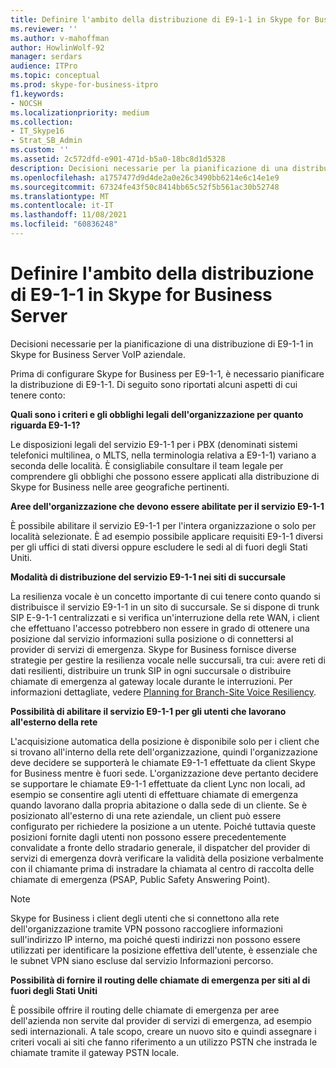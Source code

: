 ```yaml
---
title: Definire l'ambito della distribuzione di E9-1-1 in Skype for Business Server
ms.reviewer: ''
ms.author: v-mahoffman
author: HowlinWolf-92
manager: serdars
audience: ITPro
ms.topic: conceptual
ms.prod: skype-for-business-itpro
f1.keywords:
- NOCSH
ms.localizationpriority: medium
ms.collection:
- IT_Skype16
- Strat_SB_Admin
ms.custom: ''
ms.assetid: 2c572dfd-e901-471d-b5a0-18bc8d1d5328
description: Decisioni necessarie per la pianificazione di una distribuzione di E9-1-1 in Skype for Business Server VoIP aziendale.
ms.openlocfilehash: a1757477d9d4de2a0e26c3490bb6214e6c14e1e9
ms.sourcegitcommit: 67324fe43f50c8414bb65c52f5b561ac30b52748
ms.translationtype: MT
ms.contentlocale: it-IT
ms.lasthandoff: 11/08/2021
ms.locfileid: "60836248"
---
```

# <a name="define-the-scope-of-the-e9-1-1-deployment-in-skype-for-business-server"></a>Definire l'ambito della distribuzione di E9-1-1 in Skype for Business Server

Decisioni necessarie per la pianificazione di una distribuzione di E9-1-1 in Skype for Business Server VoIP aziendale.

Prima di configurare Skype for Business per E9-1-1, è necessario pianificare la distribuzione di E9-1-1. Di seguito sono riportati alcuni aspetti di cui tenere conto:

 **Quali sono i criteri e gli obblighi legali dell'organizzazione per quanto riguarda E9-1-1?**

 Le disposizioni legali del servizio E9-1-1 per i PBX (denominati sistemi telefonici multilinea, o MLTS, nella terminologia relativa a E9-1-1) variano a seconda delle località. È consigliabile consultare il team legale per comprendere gli obblighi che possono essere applicati alla distribuzione di Skype for Business nelle aree geografiche pertinenti.

 **Aree dell'organizzazione che devono essere abilitate per il servizio E9-1-1**

 È possibile abilitare il servizio E9-1-1 per l'intera organizzazione o solo per località selezionate. È ad esempio possibile applicare requisiti E9-1-1 diversi per gli uffici di stati diversi oppure escludere le sedi al di fuori degli Stati Uniti.

 **Modalità di distribuzione del servizio E9-1-1 nei siti di succursale**

 La resilienza vocale è un concetto importante di cui tenere conto quando si distribuisce il servizio E9-1-1 in un sito di succursale. Se si dispone di trunk SIP E-9-1-1 centralizzati e si verifica un'interruzione della rete WAN, i client che effettuano l'accesso potrebbero non essere in grado di ottenere una posizione dal servizio informazioni sulla posizione o di connettersi al provider di servizi di emergenza. Skype for Business fornisce diverse strategie per gestire la resilienza vocale nelle succursali, tra cui: avere reti di dati resilienti, distribuire un trunk SIP in ogni succursale o distribuire chiamate di emergenza al gateway locale durante le interruzioni. Per informazioni dettagliate, vedere [Planning for Branch-Site Voice Resiliency](/previous-versions/office/lync-server-2013/lync-server-2013-planning-for-branch-site-voice-resiliency).

 **Possibilità di abilitare il servizio E9-1-1 per gli utenti che lavorano all'esterno della rete**

 L'acquisizione automatica della posizione è disponibile solo per i client che si trovano all'interno della rete dell'organizzazione, quindi l'organizzazione deve decidere se supporterà le chiamate E9-1-1 effettuate da client Skype for Business mentre è fuori sede. L'organizzazione deve pertanto decidere se supportare le chiamate E9-1-1 effettuate da client Lync non locali, ad esempio se consentire agli utenti di effettuare chiamate di emergenza quando lavorano dalla propria abitazione o dalla sede di un cliente. Se è posizionato all'esterno di una rete aziendale, un client può essere configurato per richiedere la posizione a un utente. Poiché tuttavia queste posizioni fornite dagli utenti non possono essere precedentemente convalidate a fronte dello stradario generale, il dispatcher del provider di servizi di emergenza dovrà verificare la validità della posizione verbalmente con il chiamante prima di instradare la chiamata al centro di raccolta delle chiamate di emergenza (PSAP, Public Safety Answering Point).

> [!NOTE]
> Skype for Business i client degli utenti che si connettono alla rete dell'organizzazione tramite VPN possono raccogliere informazioni sull'indirizzo IP interno, ma poiché questi indirizzi non possono essere utilizzati per identificare la posizione effettiva dell'utente, è essenziale che le subnet VPN siano escluse dal servizio Informazioni percorso.

 **Possibilità di fornire il routing delle chiamate di emergenza per siti al di fuori degli Stati Uniti**

 È possibile offrire il routing delle chiamate di emergenza per aree dell'azienda non servite dal provider di servizi di emergenza, ad esempio sedi internazionali. A tale scopo, creare un nuovo sito e quindi assegnare i criteri vocali ai siti che fanno riferimento a un utilizzo PSTN che instrada le chiamate tramite il gateway PSTN locale.